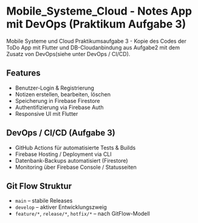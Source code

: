 # Mobile_Systeme_Cloud - Notes App mit DevOps (Praktikum Aufgabe 3)

Mobile Systeme und Cloud Praktikumsaufgabe 3 - Kopie des Codes der ToDo App mit Flutter und DB-Cloudanbindung aus Aufgabe2 mit dem Zusatz von DevOps(siehe unter DevOps / CI/CD).

## Features

- Benutzer-Login & Registrierung
- Notizen erstellen, bearbeiten, löschen
- Speicherung in Firebase Firestore
- Authentifizierung via Firebase Auth
- Responsive UI mit Flutter

## DevOps / CI/CD (Aufgabe 3)

- GitHub Actions für automatisierte Tests & Builds
- Firebase Hosting / Deployment via CLI
- Datenbank-Backups automatisiert (Firestore)
- Monitoring über Firebase Console / Statusseiten

## Git Flow Struktur

- `main` – stabile Releases
- `develop` – aktiver Entwicklungszweig
- `feature/*`, `release/*`, `hotfix/*` – nach GitFlow-Modell
